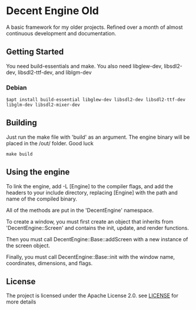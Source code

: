 # Decent Engine Old

A basic framework for my older projects. Refined over a month of almost continuous development and documentation.

## Getting Started

You need build-essentials and make. You also need libglew-dev, libsdl2-dev, libsdl2-ttf-dev, and liblgm-dev

### Debian
```
$apt install build-essential libglew-dev libsdl2-dev libsdl2-ttf-dev libglm-dev libsdl2-mixer-dev
```

## Building

Just run the make file with 'build' as an argument. The engine binary will be placed in the /out/ folder. Good luck

```
make build
```

## Using the engine

To link the engine, add -L [Engine] to the compiler flags, and add the headers to your include directory, replacing [Engine] with the path and name of the compiled binary.

All of the methods are put in the 'DecentEngine' namespace.

To create a window, you must first create an object that inherits from 'DecentEngine::Screen' and contains the init, update, and render functions.

Then you must call DecentEngine::Base::addScreen with a new instance of the screen object.

Finally, you must call DecentEngine::Base::init with the window name, coordinates, dimensions, and flags.

## License

The project is licensed under the Apache License 2.0. see [LICENSE](LICENSE) for more details
